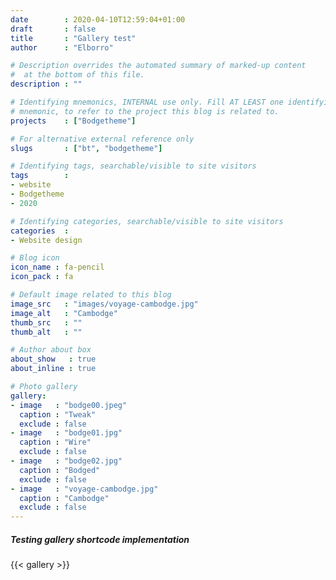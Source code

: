 ```yaml
---
date        : 2020-04-10T12:59:04+01:00
draft       : false
title       : "Gallery test"
author      : "Elborro"

# Description overrides the automated summary of marked-up content
#  at the bottom of this file.
description : ""

# Identifying mnemonics, INTERNAL use only. Fill AT LEAST one identifying
# mnemonic, to refer to the project this blog is related to.
projects    : ["Bodgetheme"]

# For alternative external reference only
slugs       : ["bt", "bodgetheme"]

# Identifying tags, searchable/visible to site visitors
tags        :
- website
- Bodgetheme
- 2020

# Identifying categories, searchable/visible to site visitors
categories  :
- Website design

# Blog icon
icon_name : fa-pencil
icon_pack : fa

# Default image related to this blog
image_src   : "images/voyage-cambodge.jpg"
image_alt   : "Cambodge"
thumb_src   : ""
thumb_alt   : ""

# Author about box
about_show   : true
about_inline : true

# Photo gallery
gallery:
- image   : "bodge00.jpeg"
  caption : "Tweak"
  exclude : false
- image   : "bodge01.jpg"
  caption : "Wire"
  exclude : false
- image   : "bodge02.jpg"
  caption : "Bodged"
  exclude : false
- image   : "voyage-cambodge.jpg"
  caption : "Cambodge"
  exclude : false
---
```


##### Testing gallery shortcode implementation

<!--more-->

{{< gallery >}}
